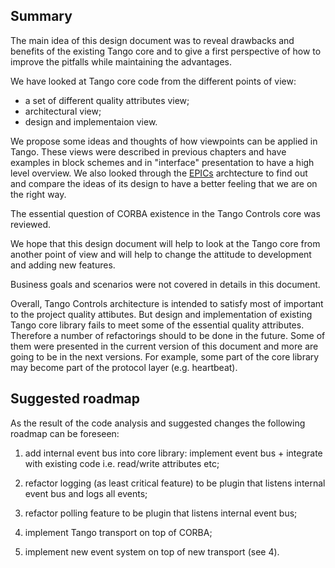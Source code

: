 ## Summary
                                                                                                   
The main idea of this design document was to reveal drawbacks and benefits of the existing Tango core and to give 
a first perspective of how to improve the pitfalls while maintaining the advantages.

We have looked at Tango core code from the different points of view:

- a set of different quality attributes view;
- architectural view;
- design and implementaion view.

We propose some ideas and thoughts of how viewpoints can be applied in Tango. These views were described in previous chapters and have examples in block schemes and in "interface" presentation to have a high level overview. We also looked through the [EPICs](https://epics.anl.gov/) archtecture to find out and compare the ideas of its design to have a better feeling that we are on the right way.

The essential question of CORBA existence in the Tango Controls core was reviewed.

We hope that this design document will help to look at the Tango core from another point of view and will help to change the attitude to development and adding new features.

Business goals and scenarios were not covered in details in this document.

Overall, Tango Controls architecture is intended to satisfy most of important to the project quality attibutes. But design and implementation of existing Tango core library fails to meet some of the essential quality attributes. Therefore a number of refactorings should to be done in the future. Some of them were presented in the current version of this document and more are going to be in the next versions. For example, some part of the core library may become part of the protocol layer (e.g. heartbeat).



## Suggested roadmap

As the result of the code analysis and suggested changes the following roadmap can be foreseen:

1) add internal event bus into core library: implement event bus + integrate with existing code i.e. read/write attributes etc;  
2) refactor logging (as least critical feature) to be plugin that listens internal event bus and logs all events;

3) refactor polling feature to be plugin that listens  internal event bus;

4) implement Tango transport on top of CORBA;

5) implement new event system on top of new transport (see 4).
